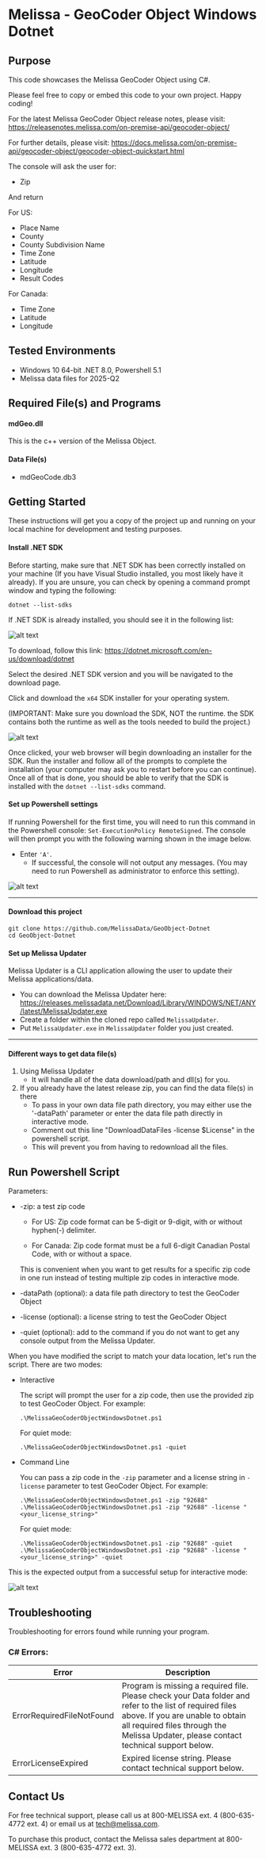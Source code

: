 # Melissa - GeoCoder Object Windows Dotnet

## Purpose
This code showcases the Melissa GeoCoder Object using C#.

Please feel free to copy or embed this code to your own project. Happy coding!

For the latest Melissa GeoCoder Object release notes, please visit: https://releasenotes.melissa.com/on-premise-api/geocoder-object/

For further details, please visit: https://docs.melissa.com/on-premise-api/geocoder-object/geocoder-object-quickstart.html

The console will ask the user for:

- Zip

And return 

For US:

- Place Name
- County
- County Subdivision Name
- Time Zone
- Latitude
- Longitude
- Result Codes

For Canada:

- Time Zone
- Latitude
- Longitude

## Tested Environments
- Windows 10 64-bit .NET 8.0, Powershell 5.1
- Melissa data files for 2025-Q2

## Required File(s) and Programs

#### mdGeo.dll

This is the c++ version of the Melissa Object.

#### Data File(s)
  - mdGeoCode.db3

## Getting Started
These instructions will get you a copy of the project up and running on your local machine for development and testing purposes.

#### Install .NET SDK
Before starting, make sure that .NET SDK has been correctly installed on your machine (If you have Visual Studio installed, you most likely have it already). If you are unsure, you can check by opening a command prompt window and typing the following:

`dotnet --list-sdks`

If .NET SDK is already installed, you should see it in the following list:

![alt text](/screenshots/dotnet_output.png)

To download, follow this link: https://dotnet.microsoft.com/en-us/download/dotnet

Select the desired .NET SDK version and you will be navigated to the download page.

Click and download the `x64` SDK installer for your operating system.

(IMPORTANT: Make sure you download the SDK, NOT the runtime. the SDK contains both the runtime as well as the tools needed to build the project.)

![alt text](/screenshots/net.png)

Once clicked, your web browser will begin downloading an installer for the SDK. Run the installer and follow all of the prompts to complete the installation (your computer may ask you to restart before you can continue). Once all of that is done, you should be able to verify that the SDK is installed with the `dotnet --list-sdks` command.

#### Set up Powershell settings
If running Powershell for the first time, you will need to run this command in the Powershell console: `Set-ExecutionPolicy RemoteSigned`.
The console will then prompt you with the following warning shown in the image below. 
 - Enter `'A'`. 
 	- If successful, the console will not output any messages. (You may need to run Powershell as administrator to enforce this setting).
	
 ![alt text](/screenshots/powershell_executionpolicy.png)

----------------------------------------

#### Download this project
```
git clone https://github.com/MelissaData/GeoObject-Dotnet
cd GeoObject-Dotnet
```

#### Set up Melissa Updater
Melissa Updater is a CLI application allowing the user to update their Melissa applications/data.
- You can download the Melissa Updater here: <https://releases.melissadata.net/Download/Library/WINDOWS/NET/ANY/latest/MelissaUpdater.exe>
- Create a folder within the cloned repo called `MelissaUpdater`.
- Put `MelissaUpdater.exe` in `MelissaUpdater` folder you just created.

---

#### Different ways to get data file(s)
1. Using Melissa Updater
    - It will handle all of the data download/path and dll(s) for you.
2. If you already have the latest release zip, you can find the data file(s) in there
    - To pass in your own data file path directory, you may either use the '-dataPath' parameter or enter the data file path directly in interactive mode.
    - Comment out this line "DownloadDataFiles -license $License" in the powershell script.
    - This will prevent you from having to redownload all the files.

## Run Powershell Script
Parameters:
- -zip: a test zip code

   - For US: Zip code format can be 5-digit or 9-digit, with or without hyphen(-) delimiter.

   - For Canada: Zip code format must be a full 6-digit Canadian Postal Code, with or without a space.

  This is convenient when you want to get results for a specific zip code in one run instead of testing multiple zip codes in interactive mode.

- -dataPath (optional): a data file path directory to test the GeoCoder Object
- -license (optional): a license string to test the GeoCoder Object
- -quiet (optional): add to the command if you do not want to get any console output from the Melissa Updater.

When you have modified the script to match your data location, let's run the script.
There are two modes:
- Interactive

  The script will prompt the user for a zip code, then use the provided zip to test GeoCoder Object. For example:
  ```
  .\MelissaGeoCoderObjectWindowsDotnet.ps1
  ```
  For quiet mode:
  ```
  .\MelissaGeoCoderObjectWindowsDotnet.ps1 -quiet
  ```
- Command Line

  You can pass a zip code in the ```-zip``` parameter and a license string in ```-license``` parameter to test GeoCoder Object. For example:
  ```
  .\MelissaGeoCoderObjectWindowsDotnet.ps1 -zip "92688"
  .\MelissaGeoCoderObjectWindowsDotnet.ps1 -zip "92688" -license "<your_license_string>"
  ```
  For quiet mode:
  ```
  .\MelissaGeoCoderObjectWindowsDotnet.ps1 -zip "92688" -quiet
  .\MelissaGeoCoderObjectWindowsDotnet.ps1 -zip "92688" -license "<your_license_string>" -quiet
  ```
This is the expected output from a successful setup for interactive mode:

![alt text](/screenshots/output.JPG)

## Troubleshooting
Troubleshooting for errors found while running your program.

### C# Errors:
| Error      | Description |
| ----------- | ----------- |
| ErrorRequiredFileNotFound      | Program is missing a required file. Please check your Data folder and refer to the list of required files above. If you are unable to obtain all required files through the Melissa Updater, please contact technical support below. |
| ErrorLicenseExpired   | Expired license string. Please contact technical support below. |

## Contact Us
For free technical support, please call us at 800-MELISSA ext. 4 (800-635-4772 ext. 4) or email us at tech@melissa.com.

To purchase this product, contact the Melissa sales department at 800-MELISSA ext. 3 (800-635-4772 ext. 3).
